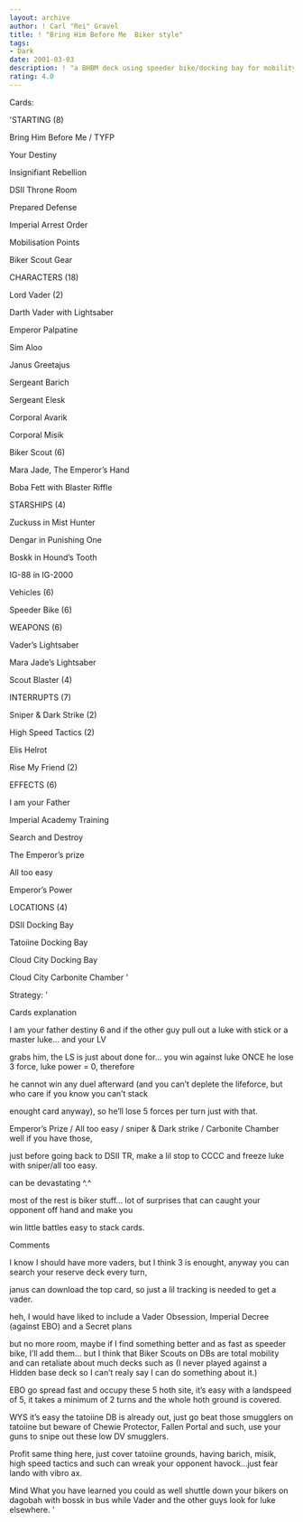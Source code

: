 ```yaml
---
layout: archive
author: ! Carl "Rei" Gravel
title: ! "Bring Him Before Me  Biker style"
tags:
- Dark
date: 2001-03-03
description: ! "a BHBM deck using speeder bike/docking bay for mobility and lot of anti-luke cards to easily deplete your opponent life force and thus battling force."
rating: 4.0
---
```

Cards: 

'STARTING (8)

Bring Him Before Me / TYFP

Your Destiny

Insignifiant Rebellion

DSII Throne Room

Prepared Defense

Imperial Arrest Order

Mobilisation Points

Biker Scout Gear



CHARACTERS (18)

Lord Vader (2)

Darth Vader with Lightsaber

Emperor Palpatine

Sim Aloo

Janus Greetajus

Sergeant Barich

Sergeant Elesk

Corporal Avarik

Corporal Misik

Biker Scout (6)

Mara Jade, The Emperor’s Hand

Boba Fett with Blaster Riffle


STARSHIPS (4)

Zuckuss in Mist Hunter

Dengar in Punishing One

Boskk in Hound’s Tooth

IG-88 in IG-2000


Vehicles (6)

Speeder Bike (6)


WEAPONS (6)

Vader’s Lightsaber

Mara Jade’s Lightsaber

Scout Blaster (4)


INTERRUPTS (7)

Sniper & Dark Strike (2)

High Speed Tactics (2)

Elis Helrot

Rise My Friend (2)



EFFECTS (6)

I am your Father

Imperial Academy Training

Search and Destroy

The Emperor’s prize

All too easy

Emperor’s Power


LOCATIONS (4)

DSII Docking Bay

Tatoiine Docking Bay

Cloud City Docking Bay

Cloud City Carbonite Chamber '

Strategy: '

Cards explanation


I am your father  destiny 6 and if the other guy pull out a luke with stick or a master luke... and your LV

grabs him, the LS is just about done for... you win against luke ONCE he lose 3 force, luke power = 0, therefore

he cannot win any duel afterward (and you can’t deplete the lifeforce, but who care if you know you can’t stack

enought card anyway), so he’ll lose 5 forces per turn just with that.


Emperor’s Prize / All too easy / sniper & Dark strike / Carbonite Chamber well if you have those, 

just before going back to DSII TR, make a lil stop to CCCC and freeze luke with sniper/all too easy.

can be devastating ^.^


most of the rest is biker stuff... lot of surprises that can caught your opponent off hand and make you

win little battles easy to stack cards.


Comments


I know I should have more vaders, but I think 3 is enought, anyway you can search your reserve deck every turn,

janus can download the top card, so just a lil tracking is needed to get a vader.


heh, I would have liked to include a  Vader Obsession, Imperial Decree (against EBO) and a Secret plans

but no more room, maybe if I find something better and as fast as speeder bike, I’ll add them... but I think that Biker Scouts on DBs are total mobility and can retaliate about much decks such as (I never played against a Hidden base deck so I can’t realy say I can do something about it.)


EBO go spread fast and occupy these 5 hoth site, it’s easy with a landspeed of 5, it takes a minimum of 2 turns and the whole hoth ground is covered.


WYS it’s easy the tatoiine DB is already out, just go beat those smugglers on tatoiine but beware of Chewie Protector, Fallen Portal and such, use your guns to snipe out these low DV smugglers.


Profit same thing here, just cover tatoiine grounds, having barich, misik, high speed tactics and such can wreak your opponent havock...just fear lando with vibro ax.


Mind What you have learned you could as well shuttle down your bikers on dagobah with bossk in bus while Vader and the other guys look for luke elsewhere. '